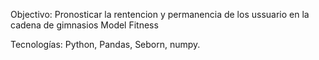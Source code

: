 Objectivo: Pronosticar la rentencion y permanencia de los ussuario en la cadena de gimnasios Model Fitness

Tecnologías: Python, Pandas, Seborn, numpy.
